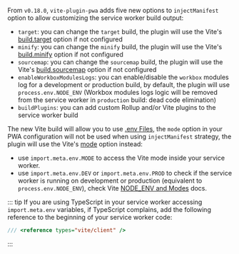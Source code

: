 From `v0.18.0`, `vite-plugin-pwa` adds five new options to `injectManifest` option to allow customizing the service worker build output:

- `target`: you can change the `target` build, the plugin will use the Vite's [build.target](https://vitejs.dev/config/build-options.html#build-target) option if not configured
- `minify`: you can change the `minify` build, the plugin will use the Vite's [build.minify](https://vitejs.dev/config/build-options.html#build-minify) option if not configured
- `sourcemap`: you can change the `sourcemap` build, the plugin will use the Vite's [build.sourcemap](https://vitejs.dev/config/build-options.html#build-sourcemap) option if not configured
- `enableWorkboxModulesLogs`: you can enable/disable the `workbox` modules log for a development or production build, by default, the plugin will use `process.env.NODE_ENV` (Workbox modules logs logic will be removed from the service worker in `production` build: dead code elimination)
- `buildPlugins`: you can add custom Rollup and/or Vite plugins to the service worker build

The new Vite build will allow you to use [.env Files](https://vitejs.dev/guide/env-and-mode.html#env-files), the `mode` option in your PWA configuration will not be used when using `injectManifest` strategy, the plugin will use the Vite's [mode](https://vitejs.dev/config/#mode) option instead:

- use `import.meta.env.MODE` to access the Vite mode inside your service worker.
- use `import.meta.env.DEV` or `import.meta.env.PROD` to check if the service worker is running on development or production (equivalent to `process.env.NODE_ENV`), check Vite [NODE_ENV and Modes](https://vitejs.dev/guide/env-and-mode#node-env-and-modes) docs.

::: tip
If you are using TypeScript in your service worker accessing `import.meta.env` variables, if TypeScript complains, add the following reference to the beginning of your service worker code:

```ts
/// <reference types="vite/client" />
```

:::
